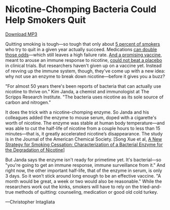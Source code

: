# Nicotine-Chomping Bacteria Could Help Smokers Quit

[Download MP3](http://www.scientificamerican.com/podcast/podcast.mp3?fileId=1B77EA46-949E-496B-8006F61169A0B0C4&ref=sciam)

Quitting smoking is tough—so tough that only about [5 percent of smokers](http://www.ahrq.gov/sites/default/files/wysiwyg/professionals/clinicians-providers/guidelines-recommendations/tobacco/clinicians/update/treating_tobacco_use08.pdf) who try to quit in a given year actually succeed. Medications [can double those odds](http://onlinelibrary.wiley.com/doi/10.1002/14651858.CD009329.pub2/abstract;jsessionid=0631D669ED7F9E029DEB9DF0AE479BEA.d04t03)—which still leaves a high failure rate. [And a promising vaccine](http://www.scientificamerican.com/article/new-help-for-smokers/), meant to arouse an immune response to nicotine, [could not beat a placebo](http://phx.corporate-ir.net/phoenix.zhtml?c=100445&p=irol-newsArticle&ID=1626882&highlight=) in clinical trials. But researchers haven't given up on a vaccine yet. Instead of revving up the immune system, though, they've come up with a new idea: why not use an enzyme to break down nicotine—before it gives you a buzz?

"For almost 50 years there's been reports of bacteria that can actually use nicotine to thrive on." Kim Janda, a chemist and immunologist at The Scripps Research Institute. "The bacteria uses nicotine as its sole source of carbon and nitrogen."

It does the trick with a nicotine-chomping enzyme. So Janda and his colleagues added the enzyme to mouse serum, doped with a cigarette's worth of nicotine. The enzyme was stable at human body temperature—and was able to cut the half-life of nicotine from a couple hours to less than 15 minutes—that is, it greatly accelerated nicotine’s disappearance. The study is in the Journal of the American Chemical Society. [Song Xue et al, [A New Strategy for Smoking Cessation: Characterization of a Bacterial Enzyme for the Degradation of Nicotine](http://pubs.acs.org/doi/abs/10.1021/jacs.5b06605)]

But Janda says the enzyme isn't ready for primetime yet. It's bacterial—so "you're going to get an immune response, immune surveillance from it." And right now, the other important half-life, that of the enzyme in serum, is only 3 days. So it won’t stick around long enough to be an effective vaccine. "A month would be great, a week or two would also be reasonable." While the researchers work out the kinks, smokers will have to rely on the tried-and-true methods of quitting: counseling, medication or good old cold turkey.

—Christopher Intagliata
